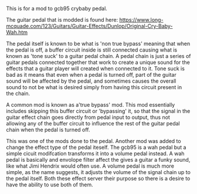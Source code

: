 This is for a mod to gcb95 crybaby pedal.

The guitar pedal that is modded is found here:
https://www.long-mcquade.com/123/Guitars/Guitar-Effects/Dunlop/Original-Cry-Baby-Wah.htm

The pedal itself is known to be what is 'non true bypass' meaning that when the pedal is off, a buffer circuit inside is still connected causing 
what is known as 'tone suck' to a guitar pedal chain. A pedal chain is just a series of guitar pedals connected together that work to create
a unique sound for the effects that a guitar player will created when connected to it. Tone suck is bad as it means that even when a pedal is turned
off, part of the guitar sound will be affected by the pedal, and sometimes causes the overall sound to not be what is desired simply from having this
circuit present in the chain.

A common mod is known as a'true bypass' mod. This mod essentially includes skipping this buffer circuit or 'bypassing' it, so that the signal in the guitar effect chain goes directly from pedal input to output, thus not allowing any of the buffer circuit to influence the rest of the guitar pedal chain when the pedal is turned off.

This was one of the mods done to the pedal. Another mod was added to change the effect type of the pedal iteself. The gcb95 is a wah pedal but a simple cicuit modifcation transforms it into a volume pedal instead. A wah pedal is basically and envolope filter affect the gives a guitar a funky sound, like what Jimi Hendrix would often use. A volume pedal is much more simple, as the name suggests, it adjusts the volume of the signal chain up to the pedal itself. Both these effect server their purpose so there is a desire to have the ability to use both of them.
